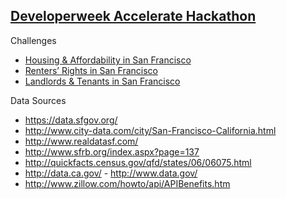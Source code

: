 ## [Developerweek Accelerate Hackathon](http://developerweek.com/hackathon/)

Challenges
 + [Housing & Affordability in San Francisco](http://accelerate.im/challenges/64)
 + [Renters’ Rights in San Francisco](http://accelerate.im/challenges/65)
 + [Landlords & Tenants in San Francisco](http://accelerate.im/challenges/66)

Data Sources
 + https://data.sfgov.org/
 + http://www.city-data.com/city/San-Francisco-California.html
 + http://www.realdatasf.com/ 
 + http://www.sfrb.org/index.aspx?page=137
 + http://quickfacts.census.gov/qfd/states/06/06075.html
 + http://data.ca.gov/ - http://www.data.gov/
 + http://www.zillow.com/howto/api/APIBenefits.htm
